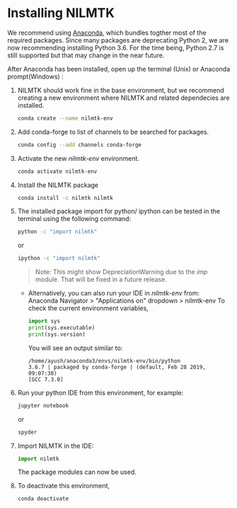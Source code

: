 # Installing NILMTK

We recommend using [Anaconda](https://store.continuum.io/cshop/anaconda/), which bundles togther most of the required packages. Since many packages are deprecating  Python 2, we are now recommending installing Python 3.6. For the time being, Python 2.7 is still supported but that may change in the near future.

After Anaconda has been installed, open up the terminal (Unix) or Anaconda prompt(Windows) :

1.  NILMTK should work fine in the base environment, but we recommend creating a new environment where NILMTK and related dependecies are installed.

	```bash
	conda create --name nilmtk-env 
	```

2. Add conda-forge to list of channels to be searched for packages.
	```bash
	conda config --add channels conda-forge
	```

2. Activate the new *nilmtk-env* environment.

	```bash
	conda activate nilmtk-env
	```

3. Install the NILMTK package

	```bash
	conda install -c nilmtk nilmtk
	```

4. The installed package import for python/ ipython can be  tested in the terminal using the following command:
	```bash
	python -c "import nilmtk"
	```
	or	
	```bash
	ipython -c "import nilmtk"
	```
	> Note: This might show DepreciationWarning due to the *imp* module. That will be fixed in a future release.

	* Alternatively, you can also run your IDE in *nilmtk-env* from: Anaconda Navigator > "Applications on" dropdown > nilmtk-env
	To check the current environment variables,

		```python
		import sys
		print(sys.executable)
		print(sys.version)
		```
		You will see an output similar to:
		```
		/home/ayush/anaconda3/envs/nilmtk-env/bin/python
		3.6.7 | packaged by conda-forge | (default, Feb 28 2019, 09:07:38) 
		[GCC 7.3.0]
		```
5. Run your python IDE from this environment, for example:

	```bash
	jupyter notebook
	```
	or

	```bash
	spyder
	```

6. Import NILMTK in the IDE:

	```python
	import nilmtk
	```
	The package modules can now be used.
7. To deactivate this environment,

	```bash
	conda deactivate
	```